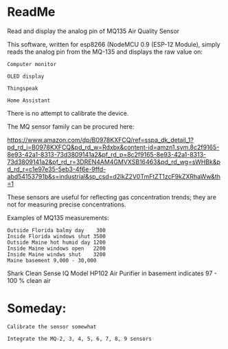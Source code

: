 # ReadMe
Read and display the analog pin of MQ135 Air Quality Sensor 

This software, written for esp8266 (NodeMCU 0.9 (ESP-12 Module), simply reads the analog pin from the MQ-135 and displays the raw value on:

    Computer monitor
    
    OLED display
    
    Thingspeak
    
    Home Assistant 
    
There is no attempt to calibrate the device.

The MQ sensor family can be procured here:

https://www.amazon.com/dp/B0978KXFCQ/ref=sspa_dk_detail_1?pd_rd_i=B0978KXFCQ&pd_rd_w=Rdxbx&content-id=amzn1.sym.8c2f9165-8e93-42a1-8313-73d3809141a2&pf_rd_p=8c2f9165-8e93-42a1-8313-73d3809141a2&pf_rd_r=3DREN4AM4GMVXSB16463&pd_rd_wg=sWHBk&pd_rd_r=c1e97e35-5eb3-4f6e-9ffd-abd54153791b&s=industrial&sp_csd=d2lkZ2V0TmFtZT1zcF9kZXRhaWw&th=1

These sensors are useful for reflecting gas concentration trends; they are not for measuring precise concentrations.  

Examples of MQ135 measurements:

    Outside Florida balmy day    300
    Inside Florida windows shut 3500
    Outside Maine hot humid day 1200
    Inside Maine windows open   2200
    Inside Maine windws shut    3200
    Maine basement 9,000 - 30,000

Shark Clean Sense IQ Model HP102 Air Purifier in basement indicates 97 - 100 % clean air    


# Someday:

    Calibrate the sensor somewhat

    Integrate the MQ-2, 3, 4, 5, 6, 7, 8, 9 sensors
